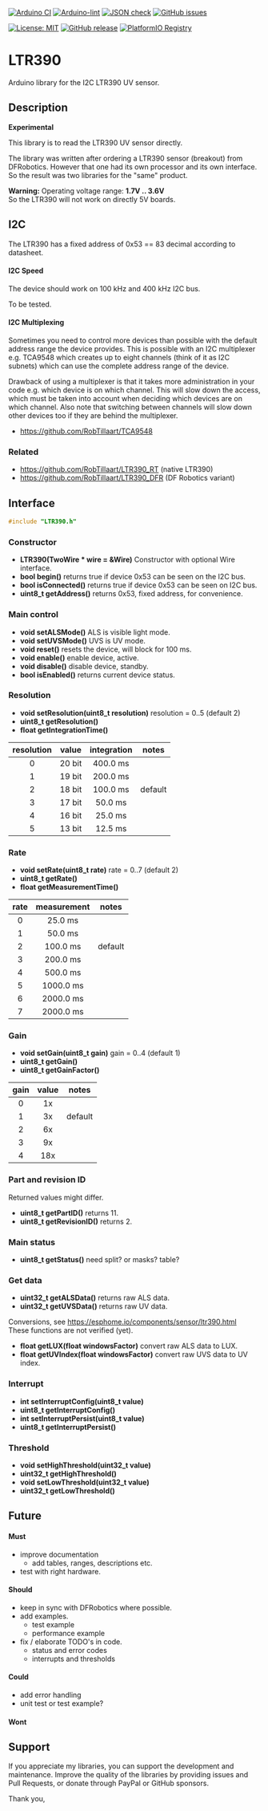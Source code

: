 
[![Arduino CI](https://github.com/RobTillaart/LTR390_RT/workflows/Arduino%20CI/badge.svg)](https://github.com/marketplace/actions/arduino_ci)
[![Arduino-lint](https://github.com/RobTillaart/LTR390_RT/actions/workflows/arduino-lint.yml/badge.svg)](https://github.com/RobTillaart/LTR390_RT/actions/workflows/arduino-lint.yml)
[![JSON check](https://github.com/RobTillaart/LTR390_RT/actions/workflows/jsoncheck.yml/badge.svg)](https://github.com/RobTillaart/LTR390_RT/actions/workflows/jsoncheck.yml)
[![GitHub issues](https://img.shields.io/github/issues/RobTillaart/LTR390_RT.svg)](https://github.com/RobTillaart/LTR390_RT/issues)

[![License: MIT](https://img.shields.io/badge/license-MIT-green.svg)](https://github.com/RobTillaart/LTR390_RT/blob/master/LICENSE)
[![GitHub release](https://img.shields.io/github/release/RobTillaart/LTR390_RT.svg?maxAge=3600)](https://github.com/RobTillaart/LTR390_RT/releases)
[![PlatformIO Registry](https://badges.registry.platformio.org/packages/robtillaart/library/LTR390.svg)](https://registry.platformio.org/libraries/robtillaart/LTR390)


# LTR390

Arduino library for the I2C LTR390 UV sensor.


## Description

**Experimental**

This library is to read the LTR390 UV sensor directly.

The library was written after ordering a LTR390 sensor (breakout) from DFRobotics.
However that one had its own processor and its own interface. 
So the result was two libraries for the "same" product.

**Warning:** Operating voltage range: **1.7V .. 3.6V**  
So the LTR390 will not work on directly 5V boards.


## I2C

The LTR390 has a fixed address of 0x53 == 83 decimal according to datasheet.

#### I2C Speed

The device should work on 100 kHz and 400 kHz I2C bus.

To be tested.


#### I2C Multiplexing

Sometimes you need to control more devices than possible with the default
address range the device provides.
This is possible with an I2C multiplexer e.g. TCA9548 which creates up
to eight channels (think of it as I2C subnets) which can use the complete
address range of the device.

Drawback of using a multiplexer is that it takes more administration in
your code e.g. which device is on which channel.
This will slow down the access, which must be taken into account when
deciding which devices are on which channel.
Also note that switching between channels will slow down other devices
too if they are behind the multiplexer.

- https://github.com/RobTillaart/TCA9548


### Related

- https://github.com/RobTillaart/LTR390_RT   (native LTR390)
- https://github.com/RobTillaart/LTR390_DFR  (DF Robotics variant)


## Interface

```cpp
#include "LTR390.h"
```

### Constructor

- **LTR390(TwoWire \* wire = &Wire)** Constructor 
with optional Wire interface.
- **bool begin()** returns true if device 0x53 can be seen on the I2C bus.
- **bool isConnected()** returns true if device 0x53 can be seen on I2C bus.
- **uint8_t getAddress()** returns 0x53, fixed address, for convenience.


### Main control

- **void setALSMode()** ALS is visible light mode.
- **void setUVSMode()** UVS is UV mode.
- **void reset()** resets the device, will block for 100 ms.
- **void enable()** enable device, active.
- **void disable()** disable device, standby.
- **bool isEnabled()** returns current device status.


### Resolution

- **void setResolution(uint8_t resolution)** resolution = 0..5 (default 2)
- **uint8_t getResolution()**
- **float getIntegrationTime()**

|  resolution  |  value   |  integration  |  notes  |
|:------------:|:--------:|:-------------:|:-------:|
|       0      |  20 bit  |   400.0 ms    |
|       1      |  19 bit  |   200.0 ms    |
|       2      |  18 bit  |   100.0 ms    |  default
|       3      |  17 bit  |    50.0 ms    |
|       4      |  16 bit  |    25.0 ms    |
|       5      |  13 bit  |    12.5 ms    |


### Rate

- **void setRate(uint8_t rate)** rate = 0..7 (default 2)
- **uint8_t getRate()**
- **float getMeasurementTime()**

|  rate  |  measurement  |  notes  |
|:------:|:-------------:|:-------:|
|   0    |     25.0 ms   |
|   1    |     50.0 ms   |
|   2    |    100.0 ms   |  default
|   3    |    200.0 ms   |
|   4    |    500.0 ms   |
|   5    |   1000.0 ms   |
|   6    |   2000.0 ms   |
|   7    |   2000.0 ms   |


### Gain

- **void setGain(uint8_t gain)** gain = 0..4 (default 1)
- **uint8_t getGain()**
- **uint8_t getGainFactor()**

|  gain  |  value   |  notes  |
|:------:|:--------:|:-------:|
|   0    |    1x    |
|   1    |    3x    |  default
|   2    |    6x    |
|   3    |    9x    |
|   4    |   18x    |


### Part and revision ID

Returned values might differ.

- **uint8_t getPartID()** returns 11.
- **uint8_t getRevisionID()** returns 2.


### Main status

- **uint8_t getStatus()** need split? or masks? table?


### Get data

- **uint32_t getALSData()** returns raw ALS data.
- **uint32_t getUVSData()** returns raw UV data.

Conversions, see https://esphome.io/components/sensor/ltr390.html  
These functions are not verified (yet).

- **float getLUX(float windowsFactor)** convert raw ALS data to LUX.
- **float getUVIndex(float windowsFactor)** convert raw UVS data to UV index.


### Interrupt

- **int setInterruptConfig(uint8_t value)**
- **uint8_t getInterruptConfig()**
- **int setInterruptPersist(uint8_t value)**
- **uint8_t getInterruptPersist()**


### Threshold

- **void setHighThreshold(uint32_t value)**
- **uint32_t getHighThreshold()**
- **void setLowThreshold(uint32_t value)**
- **uint32_t getLowThreshold()**


## Future

#### Must

- improve documentation
  - add tables, ranges, descriptions etc.
- test with right hardware.

#### Should

- keep in sync with DFRobotics where possible.
- add examples.
  - test example
  - performance example
- fix / elaborate TODO's in code.
  - status and error codes
  - interrupts and thresholds

#### Could

- add error handling
- unit test or test example?

#### Wont


## Support

If you appreciate my libraries, you can support the development and maintenance.
Improve the quality of the libraries by providing issues and Pull Requests, or
donate through PayPal or GitHub sponsors.

Thank you,



